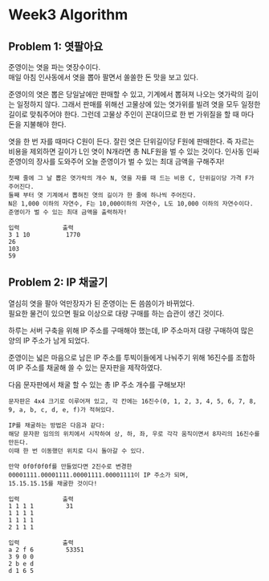 # Week3 Algorithm

## Problem 1: 엿팔아요

준영이는 엿을 파는 엿장수이다.  
매일 아침 인사동에서 엿을 뽑아 팔면서 쏠쏠한 돈 맛을 보고 있다.     

준영이의 엿은 뽑은 당일날에만 판매할 수 있고, 기계에서 뽑혀져 나오는 엿가락의 길이는 일정하지 않다. 그래서 판매를 위해선 고물상에 있는 엿가위를 빌려 엿을 모두 일정한 길이로 맞춰주어야 한다. 그런데 고물상 주인이 꼰대이므로 한 번 가위질을 할 때 마다 돈을 지불해야 한다.     

엿을 한 번 자를 때마다 C원이 든다. 잘린 엿은 단위길이당 F원에 판매한다. 즉 자르는 비용을 제외하면 길이가 L인 엿이 N개라면 총 NLF원을 벌 수 있는 것이다. 인사동 인싸 준영이의 장사를 도와주어 오늘 준영이가 벌 수 있는 최대 금액을 구해주자!

    첫째 줄에 그 날 뽑은 엿가락의 개수 N, 엿을 자를 때 드는 비용 C, 단위길이당 가격 F가 주어진다.   
    둘째 부터 엿 기계에서 뽑혀진 엿의 길이가 한 줄에 하나씩 주어진다. 
    N은 1,000 이하의 자연수, F는 10,000이하의 자연수, L도 10,000 이하의 자연수이다.   
    준영이가 벌 수 있는 최대 금액을 출력하자!   

    입력            출력
    3 1 10          1770
    26  
    103 
    59

## Problem 2: IP 채굴기 

열심히 엿을 팔아 억만장자가 된 준영이는 돈 씀씀이가 바뀌었다.   
필요한 물건이 있으면 필요 이상으로 대량 구매를 하는 습관이 생긴 것이다.     

하루는 서버 구축을 위해 IP 주소를 구매해야 했는데, IP 주소마저 대량 구매하여 많은 양의 IP 주소가 남게 되었다.   

준영이는 넓은 마음으로 남은 IP 주소를 투빅이들에게 나눠주기 위해 16진수를 조합하여 IP 주소를 채굴해 쓸 수 있는 문자판을 제작하였다.     

다음 문자판에서 채굴 할 수 있는 총 IP 주소 개수를 구해보자!

    문자판은 4x4 크기로 이루어져 있고, 각 칸에는 16진수(0, 1, 2, 3, 4, 5, 6, 7, 8, 9, a, b, c, d, e, f)가 적혀있다.     

    IP를 채굴하는 방법은 다음과 같다: 
    해당 문자판 임의의 위치에서 시작하여 상, 하, 좌, 우로 각각 움직이면서 8자리의 16진수를 만든다. 
    이때 한 번 이동했던 위치로 다시 돌아갈 수 있다.  

    만약 0f0f0f0f를 만들었다면 2진수로 변경한   
    00001111.00001111.00001111.00001111이 IP 주소가 되며, 
    15.15.15.15를 채굴한 것이다!

    입력            출력
    1 1 1 1         31
    1 1 1 1
    1 1 1 1
    2 1 1 1 

    입력            출력
    a 2 f 6         53351
    3 9 0 0
    2 b e d
    d 1 6 5

